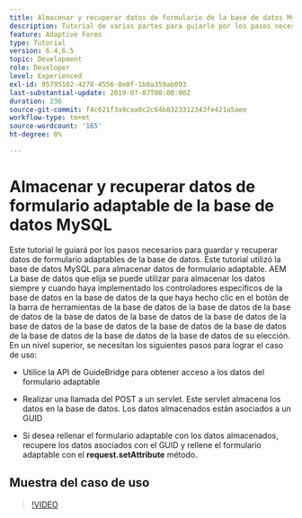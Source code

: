 ```yaml
---
title: Almacenar y recuperar datos de formulario de la base de datos MySQL Introducción
description: Tutorial de varias partes para guiarle por los pasos necesarios para almacenar y recuperar datos de formulario
feature: Adaptive Forms
type: Tutorial
version: 6.4,6.5
topic: Development
role: Developer
level: Experienced
exl-id: 95795102-4278-4556-8e0f-1b8a359ab093
last-substantial-update: 2019-07-07T00:00:00Z
duration: 236
source-git-commit: f4c621f3a9caa8c2c64b8323312343fe421a5aee
workflow-type: tm+mt
source-wordcount: '165'
ht-degree: 0%

---
```


# Almacenar y recuperar datos de formulario adaptable de la base de datos MySQL

Este tutorial le guiará por los pasos necesarios para guardar y recuperar datos de formulario adaptables de la base de datos. Este tutorial utilizó la base de datos MySQL para almacenar datos de formulario adaptable. AEM La base de datos que elija se puede utilizar para almacenar los datos siempre y cuando haya implementado los controladores específicos de la base de datos en la base de datos de la que haya hecho clic en el botón de la barra de herramientas de la base de datos de la base de datos de la base de datos de la base de datos de la base de datos de la base de datos de la base de datos de la base de datos de la base de datos de la base de datos de la base de datos de la base de datos de la base de datos de su elección. En un nivel superior, se necesitan los siguientes pasos para lograr el caso de uso:

* Utilice la API de GuideBridge para obtener acceso a los datos del formulario adaptable

* Realizar una llamada del POST a un servlet. Este servlet almacena los datos en la base de datos. Los datos almacenados están asociados a un GUID

* Si desea rellenar el formulario adaptable con los datos almacenados, recupere los datos asociados con el GUID y rellene el formulario adaptable con el **request.setAttribute** método.

## Muestra del caso de uso

>[!VIDEO](https://video.tv.adobe.com/v/27829?quality=12&learn=on)


